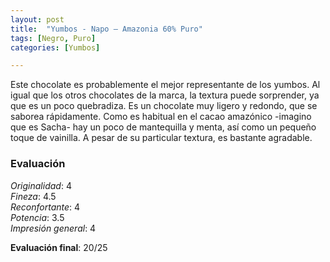 ```yaml
---
layout: post
title:  "Yumbos - Napo – Amazonia 60% Puro"
tags: [Negro, Puro] 
categories: [Yumbos]

---
```



Este chocolate es probablemente el mejor representante de los yumbos. 
Al igual que los otros chocolates de la marca, la textura puede sorprender, ya que es un poco quebradiza. Es un chocolate muy ligero y redondo, que se saborea rápidamente. Como es habitual en el cacao amazónico -imagino que es Sacha- hay un poco de mantequilla y menta, así como un pequeño toque de vainilla. 
A pesar de su particular textura, es bastante agradable.


### Evaluación

_Originalidad_: 4  
_Fineza_: 4.5  
_Reconfortante_: 4  
_Potencia_: 3.5  
_Impresión general_: 4

**Evaluación final**: 20/25

